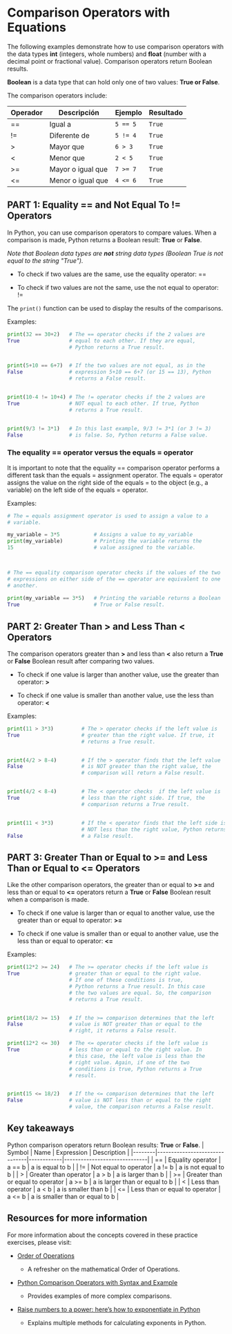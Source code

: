 # Comparison Operators with Equations

The following examples demonstrate how to use comparison operators with the data types **int** (integers, whole numbers) and **float** (number with a decimal point or fractional value). Comparison operators return Boolean results. 

**Boolean** is a data type that can hold only one of two values: **True or False**.  

The comparison operators include: 

| Operador | Descripción                     | Ejemplo                | Resultado |
|----------|---------------------------------|-------------------------|-----------|
| ==       | Igual a                         | `5 == 5`                | `True`    |
| !=       | Diferente de                    | `5 != 4`                | `True`    |
| >        | Mayor que                       | `6 > 3`                 | `True`    |
| <        | Menor que                       | `2 < 5`                 | `True`    |
| >=       | Mayor o igual que               | `7 >= 7`                | `True`    |
| <=       | Menor o igual que               | `4 <= 6`                | `True`    |

## PART 1: Equality == and Not Equal To != Operators

In Python, you can use comparison operators to compare values. When a comparison is made, Python returns a Boolean result: **True** or **False**. 

*Note that Boolean data types are **not** string data types (Boolean True is not equal to the string "True").*

- To check if two values are the same, use the equality operator: == 

- To check if two values are not the same, use the not equal to operator: != 

The `print()` function can be used to display the results of the comparisons.

Examples:
```python
print(32 == 30+2)   # The == operator checks if the 2 values are 
True                # equal to each other. If they are equal, 
                    # Python returns a True result.


print(5+10 == 6+7)  # If the two values are not equal, as in the
False               # expression 5+10 == 6+7 (or 15 == 13), Python          
                    # returns a False result.


print(10-4 != 10+4) # The != operator checks if the 2 values are
True                # NOT equal to each other. If true, Python              
                    # returns a True result. 


print(9/3 != 3*1)   # In this last example, 9/3 != 3*1 (or 3 != 3)
False               # is false. So, Python returns a False value.
```

### The equality == operator versus the equals = operator 
It is important to note that the equality == comparison operator performs a different task than the equals = assignment operator. The equals = operator assigns the value on the right side of the equals = to the object (e.g., a variable) on the left side of the equals = operator. 

Examples:
```python
# The = equals assignment operator is used to assign a value to a 
# variable.

my_variable = 3*5           # Assigns a value to my_variable      
print(my_variable)          # Printing the variable returns the 
15                          # value assigned to the variable.


                              
# The == equality comparison operator checks if the values of the two
# expressions on either side of the == operator are equivalent to one 
# another.
      
print(my_variable == 3*5)   # Printing the variable returns a Boolean 
True                        # True or False result. 
```

## PART 2: Greater Than > and Less Than < Operators
The comparison operators greater than **>** and less than **<** also return a **True** or **False** Boolean result after comparing two values.

- To check if one value is larger than another value, use the greater than operator: **>** 

- To check if one value is smaller than another value, use the less than operator: **<** 

Examples:
```python
print(11 > 3*3)         # The > operator checks if the left value is
True                    # greater than the right value. If true, it
                        # returns a True result.


print(4/2 > 8-4)        # If the > operator finds that the left value
False                   # is NOT greater than the right value, the
                        # comparison will return a False result.


print(4/2 < 8-4)        # The < operator checks  if the left value is
True                    # less than the right side. If true, the
                        # comparison returns a True result.


print(11 < 3*3)         # If the < operator finds that the left side is False                   
                        # NOT less than the right value, Python returns
False                   # a False result.
```

## PART 3: Greater Than or Equal to >= and Less Than or Equal to <= Operators
Like the other comparison operators, the greater than or equal to **>=** and less than or equal to **<=** operators return a **True** or **False** Boolean result when a comparison is made.

- To check if one value is larger than or equal to another value, use the greater than or equal to operator: **>=** 

- To check if one value is smaller than or equal to another value, use the less than or equal to operator: **<=** 

Examples:
```python
print(12*2 >= 24)   # The >= operator checks if the left value is
True                # greater than or equal to the right value. 
                    # If one of these conditions is true,  
                    # Python returns a True result. In this case  
                    # the two values are equal. So, the comparison
                    # returns a True result.


print(18/2 >= 15)   # If the >= comparison determines that the left
False               # value is NOT greater than or equal to the
                    # right, it returns a False result.

print(12*2 <= 30)   # The <= operator checks if the left value is
True                # less than or equal to the right value. In 
                    # this case, the left value is less than the
                    # right value. Again, if one of the two 
                    # conditions is true, Python returns a True
                    # result.


print(15 <= 18/2)   # If the <= comparison determines that the left 
False               # value is NOT less than or equal to the right
                    # value, the comparison returns a False result. 
```

## Key takeaways
Python comparison operators return Boolean results: **True** or **False**.
| Symbol | Name                          | Expression | Description                  |
|--------|-------------------------------|------------|------------------------------|
| ==     | Equality operator             | a == b     | a is equal to b              |
| !=     | Not equal to operator         | a != b     | a is not equal to b          |
| >      | Greater than operator         | a > b      | a is larger than b           |
| >=     | Greater than or equal to operator | a >= b | a is larger than or equal to b |
| <      | Less than operator            | a < b      | a is smaller than b          |
| <=     | Less than or equal to operator | a <= b     | a is smaller than or equal to b |

## Resources for more information
For more information about the concepts covered in these practice exercises, please visit:

- [Order of Operations ](https://www.mathsisfun.com/operation-order-pemdas.html)
    - A refresher on the mathematical Order of Operations. 

- [Python Comparison Operators with Syntax and Example](https://data-flair.training/blogs/python-comparison-operators/)
    - Provides examples of more complex comparisons.

- [Raise numbers to a power: here’s how to exponentiate in Python](https://kodify.net/python/math/exponents/)
    - Explains multiple methods for calculating exponents in Python.